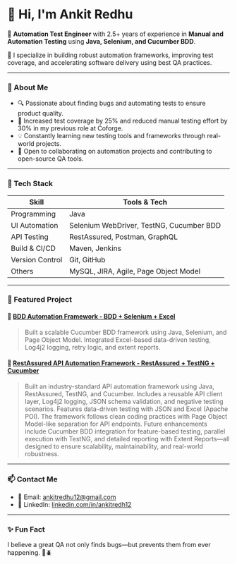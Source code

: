 # 👋 Hi, I'm Ankit Redhu

🎯 **Automation Test Engineer** with 2.5+ years of experience in **Manual and Automation Testing** using **Java, Selenium, and Cucumber BDD**.

🔧 I specialize in building robust automation frameworks, improving test coverage, and accelerating software delivery using best QA practices.

---

### 💼 About Me
- 🔍 Passionate about finding bugs and automating tests to ensure product quality.
- 🚀 Increased test coverage by 25% and reduced manual testing effort by 30% in my previous role at Coforge.
- 💡 Constantly learning new testing tools and frameworks through real-world projects.
- 💬 Open to collaborating on automation projects and contributing to open-source QA tools.

---

### 🧰 Tech Stack

| Skill             | Tools & Tech                                                                 |
|------------------|-------------------------------------------------------------------------------|
| Programming       | Java                                                                         |
| UI Automation     | Selenium WebDriver, TestNG, Cucumber BDD                                     |
| API Testing       | RestAssured, Postman, GraphQL                                                |
| Build & CI/CD     | Maven, Jenkins                                                               |
| Version Control   | Git, GitHub                                                                  |
| Others            | MySQL, JIRA, Agile, Page Object Model                                        |

---

### 📌 Featured Project

#### 🔹 [BDD Automation Framework - BDD + Selenium + Excel](https://github.com/ankitredhu/bdd-automation-framework)
> Built a scalable Cucumber BDD framework using Java, Selenium, and Page Object Model. Integrated Excel-based data-driven testing, Log4j2 logging, retry logic, and extent reports.

#### 🔹 [ RestAssured API Automation Framework - RestAssured + TestNG + Cucumber](https://github.com/ankitredhu/swagger-petstore-api-framework)
> Built an industry-standard API automation framework using Java, RestAssured, TestNG, and Cucumber. Includes a reusable API client layer, Log4j2 logging, JSON schema validation, and negative testing scenarios. Features data-driven testing with JSON and Excel (Apache POI). The framework follows clean coding practices with Page Object Model-like separation for API endpoints. Future enhancements include Cucumber BDD integration for feature-based testing, parallel execution with TestNG, and detailed reporting with Extent Reports—all designed to ensure scalability, maintainability, and real-world robustness.
---

### 📫 Contact Me
- 📧 Email: [ankitredhu12@gmail.com](mailto:ankitredhu12@gmail.com)
- 🔗 LinkedIn: [linkedin.com/in/ankitredh12](https://www.linkedin.com/in/ankitredh12)

---

### ✨ Fun Fact
I believe a great QA not only finds bugs—but prevents them from ever happening. 🚫🪲
